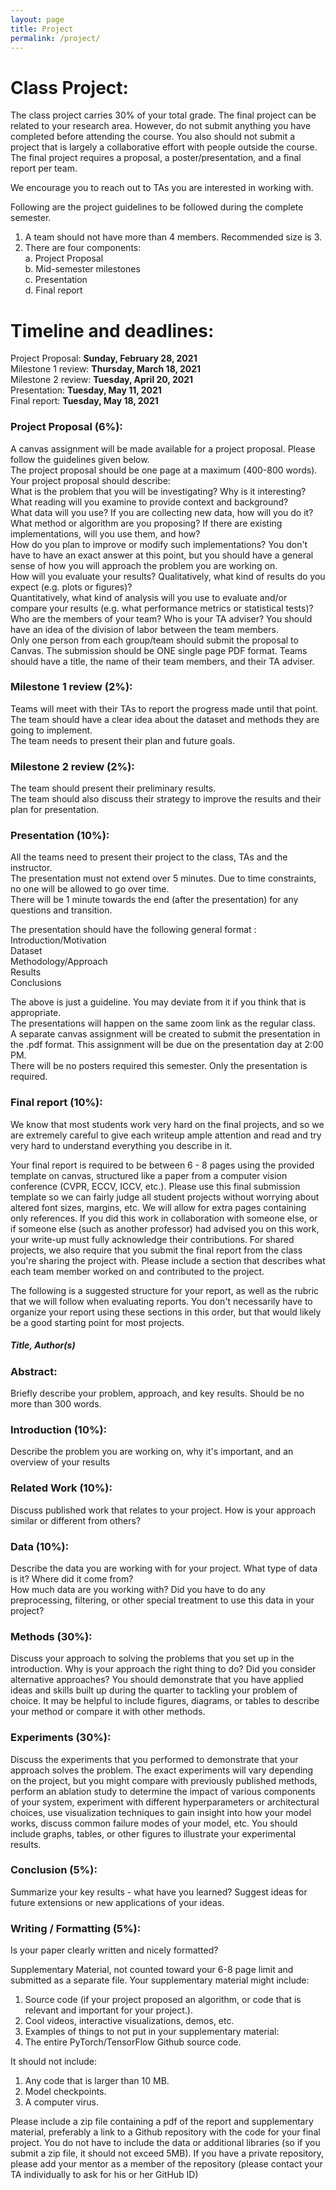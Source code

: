 ```yaml
---
layout: page
title: Project
permalink: /project/
---
```

# Class Project:
The class project carries 30% of your total grade. The final project can be related to your research area. However, do not submit anything you have completed before attending the course. You also should not submit a project that is largely a collaborative effort with people outside the course. The final project requires a proposal, a poster/presentation, and a final report per team.

We encourage you to reach out to TAs you are interested in working with. 

Following are the project guidelines to be followed during the complete semester.
1. A team should not have more than 4 members. Recommended size is 3.
2. There are four components:  
a. Project Proposal  
b. Mid-semester milestones  
c. Presentation  
d. Final report  

# Timeline and deadlines:
Project Proposal: **Sunday, February 28, 2021**  
Milestone 1 review: **Thursday, March 18, 2021**  
Milestone 2 review: **Tuesday, April 20, 2021**  
Presentation: **Tuesday, May 11, 2021**  
Final report: **Tuesday, May 18, 2021**  


### Project Proposal (6%):
A canvas assignment will be made available for a project proposal. Please follow the guidelines given below.  
The project proposal should be one page at a maximum (400-800 words). Your project proposal should describe:  
What is the problem that you will be investigating? Why is it interesting?  
What reading will you examine to provide context and background?  
What data will you use? If you are collecting new data, how will you do it?  
What method or algorithm are you proposing? If there are existing implementations, will you use them, and how?  
How do you plan to improve or modify such implementations? You don't have to have an exact answer at this point, but you should have a general sense of how you will approach the problem you are working on.  
How will you evaluate your results? Qualitatively, what kind of results do you expect (e.g. plots or figures)?  
Quantitatively, what kind of analysis will you use to evaluate and/or compare your results (e.g. what performance metrics or statistical tests)?  
Who are the members of your team? Who is your TA adviser? You should have an idea of the division of labor between the team members.  
Only one person from each group/team should submit the proposal to Canvas. The submission should be ONE single page PDF format. Teams should have a title, the name of their team members, and their TA adviser.  

### Milestone 1 review (2%):  
Teams will meet with their TAs to report the progress made until that point.  
The team should have a clear idea about the dataset and methods they are going to implement.  
The team needs to present their plan and future goals.  

### Milestone 2 review (2%):  
The team should present their preliminary results.  
The team should also discuss their strategy to improve the results and their plan for presentation.  

### Presentation (10%):  
All the teams need to present their project to the class, TAs and the instructor.  
The presentation must not extend over 5 minutes. Due to time constraints, no one will be allowed to go over time.  
There will be 1 minute towards the end (after the presentation) for any questions and transition.  

The presentation should have the following general format :  
Introduction/Motivation   
Dataset  
Methodology/Approach  
Results  
Conclusions  

The above is just a guideline. You may deviate from it if you think that is appropriate.  
The presentations will happen on the same zoom link as the regular class.  
A separate canvas assignment will be created to submit the presentation in the .pdf format. This assignment will be due on the presentation day at 2:00 PM.  
There will be no posters required this semester. Only the presentation is required.  

### Final report (10%):  
We know that most students work very hard on the final projects, and so we are extremely careful to give each writeup ample attention and read and try very hard to understand everything you describe in it.  

Your final report is required to be between 6 - 8 pages using the provided template on canvas, structured like a paper from a computer vision conference (CVPR, ECCV, ICCV, etc.). Please use this final submission template so we can fairly judge all student projects without worrying about altered font sizes, margins, etc. We will allow for extra pages containing only references. If you did this work in collaboration with someone else, or if someone else (such as another professor) had advised you on this work, your write-up must fully acknowledge their contributions. For shared projects, we also require that you submit the final report from the class you're sharing the project with. Please include a section that describes what each team member worked on and contributed to the project.  

The following is a suggested structure for your report, as well as the rubric that we will follow when evaluating reports. You don't necessarily have to organize your report using these sections in this order, but that would likely be a good starting point for most projects.  

##### Title, Author(s)  
### Abstract: 
Briefly describe your problem, approach, and key results. Should be no more than 300 words.  
### Introduction (10%): 
Describe the problem you are working on, why it's important, and an overview of your results  
### Related Work (10%): 
Discuss published work that relates to your project. How is your approach similar or different from others?  
### Data (10%): 
Describe the data you are working with for your project. What type of data is it? Where did it come from?   
How much data are you working with? Did you have to do any preprocessing, filtering, or other special treatment to use this data in your project?  
### Methods (30%): 
Discuss your approach to solving the problems that you set up in the introduction. Why is your approach the right thing to do? Did you consider alternative approaches? You should demonstrate that you have applied ideas and skills built up during the quarter to tackling your problem of choice. It may be helpful to include figures, diagrams, or tables to describe your method or compare it with other methods.  
### Experiments (30%): 
Discuss the experiments that you performed to demonstrate that your approach solves the problem. The exact experiments will vary depending on the project, but you might compare with previously published methods, perform an ablation study to determine the impact of various components of your system, experiment with different hyperparameters or architectural choices, use visualization techniques to gain insight into how your model works, discuss common failure modes of your model, etc. You should include graphs, tables, or other figures to illustrate your experimental results.  
### Conclusion (5%):  
Summarize your key results - what have you learned? Suggest ideas for future extensions or new applications of your ideas.  
### Writing / Formatting (5%):  
Is your paper clearly written and nicely formatted?  
  
Supplementary Material, not counted toward your 6-8 page limit and submitted as a separate file. Your supplementary material might include:  
1. Source code (if your project proposed an algorithm, or code that is relevant and important for your project.).  
2. Cool videos, interactive visualizations, demos, etc.  
3. Examples of things to not put in your supplementary material:  
4. The entire PyTorch/TensorFlow Github source code.   

It should not include:
1. Any code that is larger than 10 MB.  
2. Model checkpoints.  
3. A computer virus. 
   
Please include a zip file containing a pdf of the report and supplementary material, preferably a link to a Github repository with the code for your final project. You do not have to include the data or additional libraries (so if you submit a zip file, it should not exceed 5MB). If you have a private repository, please add your mentor as a member of the repository (please contact your TA individually to ask for his or her GitHub ID)  

